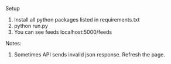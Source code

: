 Setup
1. Install all python packages listed in requirements.txt
2. python run.py
3. You can see feeds localhost:5000/feeds

Notes:
1. Sometimes API sends invalid json response. Refresh the page.
